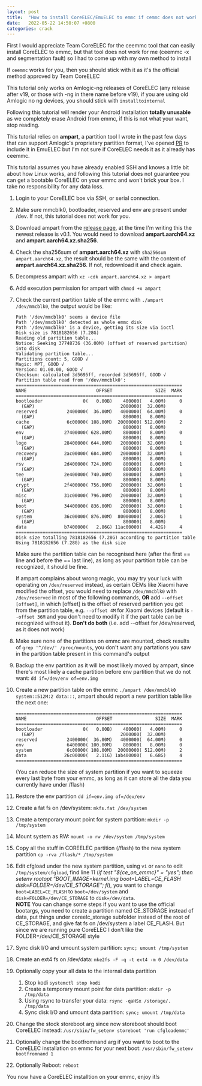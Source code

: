 ```yaml
---
layout: post
title:  "How to install CoreELEC/EmuELEC to emmc if cemmc does not work"
date:   2022-05-22 14:50:07 +0800
categories: crack
---
```

First I would appreciate Team CoreELEC for the ceemmc tool that can easily install CoreELEC to emmc, but that tool does not work for me (ceemmc -x and segmentation fault) so I had to come up with my own method to install

If ``ceemmc`` works for you, then you should stick with it as it's the official method approved by Team CoreELEC

This tutorial only works on Amlogic-ng releases of CoreELEC (any release after v19, or those with -ng in there name before v19), if you are using old Amlogic no ng devices, you should stick with ``installtointernal``

Following this tutorial will render your Android installation **totally unusable** as we completely erase Android from emmc, if this is not what your want, stop reading.

This tutorial relies on **ampart**, a partition tool I wrote in the past few days that can support Amlogic's proprietary partition format, I've opened [PR](https://github.com/EmuELEC/EmuELEC/pull/928) to include it in EmuELEC but I'm not sure if CoreELEC needs it as it already has ceemmc.

This tutorial assumes you have already enabled SSH and knows a little bit about how Linux works, and following this tutorial does not guarantee you can get a bootable CoreELEC on your emmc and won't brick your box. I take no responsibility for any data loss.

1. Login to your CoreELEC box via SSH, or serial connection.
2. Make sure mmcblk0, bootloader, reserved and env are present under /dev. If not, this tutorial does not work for you.
3. Download ampart from the [release page](https://github.com/7Ji/ampart/releases), at the time I'm writing this the newest release is v0.1. You would need to download **ampart.aarch64.xz** and **ampart.aarch64.xz.sha256**.
4. Check the sha256sum of **ampart.aarch64.xz** with ``sha256sum ampart.aarch64.xz``, the result should be the same with the content of **ampart.aarch64.xz.sha256**. If not, redownload it and check again.
5. Decompress ampart with ``xz -cdk ampart.aarch64.xz > ampart``
6. Add execution permission for ampart with ``chmod +x ampart``
7. Check the current partition table of the emmc with ``./ampart /dev/mmcblk0``, the output would be like:
    ````
    Path '/dev/mmcblk0' seems a device file
    Path '/dev/mmcblk0' detected as whole emmc disk
    Path '/dev/mmcblk0' is a device, getting its size via ioctl
    Disk size is 7818182656 (7.28G)
    Reading old partition table...
    Notice: Seeking 37748736 (36.00M) (offset of reserved partition) into disk
    Validating partition table...
    Partitions count: 5, GOOD √
    Magic: MPT, GOOD √
    Version: 01.00.00, GOOD √
    Checksum: calculated 3d5695ff, recorded 3d5695ff, GOOD √
    Partition table read from '/dev/mmcblk0':
    ==============================================================
    NAME                          OFFSET                SIZE  MARK
    ==============================================================
    bootloader               0(   0.00B)    400000(   4.00M)     0
      (GAP)                                2000000(  32.00M)
    reserved           2400000(  36.00M)   4000000(  64.00M)     0
      (GAP)                                 800000(   8.00M)
    cache              6c00000( 108.00M)  20000000( 512.00M)     2
      (GAP)                                 800000(   8.00M)
    env               27400000( 628.00M)    800000(   8.00M)     0
      (GAP)                                 800000(   8.00M)
    logo              28400000( 644.00M)   2000000(  32.00M)     1
      (GAP)                                 800000(   8.00M)
    recovery          2ac00000( 684.00M)   2000000(  32.00M)     1
      (GAP)                                 800000(   8.00M)
    rsv               2d400000( 724.00M)    800000(   8.00M)     1
      (GAP)                                 800000(   8.00M)
    tee               2e400000( 740.00M)    800000(   8.00M)     1
      (GAP)                                 800000(   8.00M)
    crypt             2f400000( 756.00M)   2000000(  32.00M)     1
      (GAP)                                 800000(   8.00M)
    misc              31c00000( 796.00M)   2000000(  32.00M)     1
      (GAP)                                 800000(   8.00M)
    boot              34400000( 836.00M)   2000000(  32.00M)     1
      (GAP)                                 800000(   8.00M)
    system            36c00000( 876.00M)  80000000(   2.00G)     1
      (GAP)                                 800000(   8.00M)
    data              b7400000(   2.86G) 11ac00000(   4.42G)     4
    ==============================================================
    Disk size totalling 7818182656 (7.28G) according to partition table
    Using 7818182656 (7.28G) as the disk size
    ````
    Make sure the partition table can be recognised here (after the first == line and before the == last line), as long as your partition table can be recognized, it should be fine.  

    If ampart complains about wrong magic, you may try your luck with operating on ``/dev/reserved`` instead, as certain OEMs like Xiaomi have modified the offset, you would need to replace ``/dev/mmcblk0`` with ``/dev/reserved`` in most of the following commands, **OR** add ``--offset [offset]``, in which [offset] is the offset of reserved partition you get from the partition table, e.g. ``--offset 4M`` for Xiaomi devices (default is ``--offset 36M`` and you don't need to modify it if the part table can be recognized without it). **Don't do both** (i.e. add --offset for /dev/reserved, as it does not work)
8. Make sure none of the partitions on emmc are mounted, check results of ``grep '^/dev/' /proc/mounts``, you don't want any partations you saw in the partition table present in this command's output
9. Backup the env partition as it will be most likely moved by ampart, since there's most likely a cache partition before env partition that we do not want: ``dd if=/dev/env of=env.img`` 
10. Create a new partition table on the emmc ``./ampart /dev/mmcblk0 system::512M:2 data:::``, ampart should report a new partition table like the next one:
    ````
    ==============================================================
    NAME                          OFFSET                SIZE  MARK
    ==============================================================
    bootloader               0(   0.00B)    400000(   4.00M)     0
      (GAP)                                2000000(  32.00M)
    reserved           2400000(  36.00M)   4000000(  64.00M)     0
    env                6400000( 100.00M)    800000(   8.00M)     0
    system             6c00000( 108.00M)  20000000( 512.00M)     2
    data              26c00000(   2.11G) 1ab400000(   6.68G)     4
    ==============================================================
    ````
    (You can reduce the size of system partition if you want to squeeze every last byte from your emmc, as long as it can store all the data you currently have under /flash)
11. Restore the env partition ``dd if=env.img of=/dev/env``
12. Create a fat fs on /dev/system: ``mkfs.fat /dev/system``
13. Create a temporary mount point for system partition: ``mkdir -p /tmp/system``
14. Mount system as RW: ``mount -o rw /dev/system /tmp/system``
15. Copy all the stuff in COREELEC partition (/flash) to the new system partition ``cp -rva /flash/* /tmp/system``
16. Edit cfgload under the new system partition, using ``vi`` or ``nano`` to edit ``/tmp/system/cfgload``, find line 11 (*if test "${ce_on_emmc}" = "yes"; then setenv rootopt "BOOT_IMAGE=kernel.img boot=LABEL=CE_FLASH disk=FOLDER=/dev/CE_STORAGE"; fi*), you want to change ``boot=LABEL=CE_FLASH`` to ``boot=/dev/system`` and ``disk=FOLDER=/dev/CE_STORAGE`` to ``disk=/dev/data``.  
**NOTE** You can change some steps if you want to use the official bootargs, you need to create a partition named CE_STORAGE instead of data, put things under coreelc_storage subfolder instead of the root of CE_STORAGE, and give fat fs on /dev/system a label CE_FLASH. But since we are running pure CoreELEC I don't like the FOLDER=/dev/CE_STORAGE style
17. Sync disk I/O and umount system partition: ``sync; umount /tmp/system``
18. Create an ext4 fs on /dev/data: ``mke2fs -F -q -t ext4 -m 0 /dev/data``
19. Optionally copy your all data to the internal data partition   
    1. Stop kodi ``systemctl stop kodi``
    2. Create a temporary mount point for data partition: ``mkdir -p /tmp/data``
    3. Using rsync to transfer your data: ``rsync -qaHSx /storage/. /tmp/data``
    4. Sync disk I/O and umount data partition: ``sync; umount /tmp/data``
20. Change the stock storeboot arg since now storeboot should boot CoreELEC instead: ``/usr/sbin/fw_setenv storeboot 'run cfgloademmc'``
21. Optionally change the bootfromnand arg if you want to boot to the CoreELEC installation on emmc for your next boot: ``/usr/sbin/fw_setenv bootfromnand 1``
22. Optionally Reboot: ``reboot``

You now have a CoreELEC installtion on your emmc, enjoy it!s